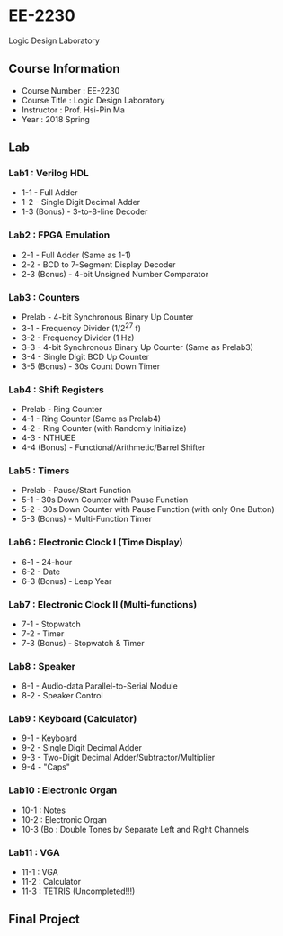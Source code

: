 # EE-2230
Logic Design Laboratory

## Course Information
* Course Number : EE-2230
* Course Title : Logic Design Laboratory
* Instructor : Prof. Hsi-Pin Ma
* Year : 2018 Spring

## Lab
### Lab1 : Verilog HDL
* 1-1 - Full Adder
* 1-2 - Single Digit Decimal Adder
* 1-3 (Bonus) - 3-to-8-line Decoder
### Lab2 : FPGA Emulation
* 2-1 - Full Adder (Same as 1-1)
* 2-2 - BCD to 7-Segment Display Decoder
* 2-3 (Bonus) - 4-bit Unsigned Number Comparator
### Lab3 : Counters
* Prelab - 4-bit Synchronous Binary Up Counter
* 3-1 - Frequency Divider (1/2<sup>27</sup> f)
* 3-2 - Frequency Divider (1 Hz)
* 3-3 - 4-bit Synchronous Binary Up Counter (Same as Prelab3)
* 3-4 - Single Digit BCD Up Counter
* 3-5 (Bonus) - 30s Count Down Timer
### Lab4 : Shift Registers
* Prelab - Ring Counter
* 4-1 - Ring Counter (Same as Prelab4)
* 4-2 - Ring Counter (with Randomly Initialize)
* 4-3 - NTHUEE
* 4-4 (Bonus) - Functional/Arithmetic/Barrel Shifter
### Lab5 : Timers
* Prelab - Pause/Start Function
* 5-1 - 30s Down Counter with Pause Function
* 5-2 - 30s Down Counter with Pause Function (with only One Button)
* 5-3 (Bonus) - Multi-Function Timer
### Lab6 : Electronic Clock I (Time Display)
* 6-1 - 24-hour
* 6-2 - Date
* 6-3 (Bonus) - Leap Year
### Lab7 : Electronic Clock II (Multi-functions)
* 7-1 - Stopwatch
* 7-2 - Timer
* 7-3 (Bonus) - Stopwatch & Timer
### Lab8 : Speaker
* 8-1 - Audio-data Parallel-to-Serial Module
* 8-2 - Speaker Control
### Lab9 : Keyboard (Calculator)
* 9-1 - Keyboard
* 9-2 - Single Digit Decimal Adder
* 9-3 - Two-Digit Decimal Adder/Subtractor/Multiplier
* 9-4 - "Caps"
### Lab10 : Electronic Organ
* 10-1 : Notes
* 10-2 : Electronic Organ
* 10-3 (Bo : Double Tones by Separate Left and Right Channels
### Lab11 : VGA
* 11-1 : VGA
* 11-2 : Calculator
* 11-3 : TETRIS (Uncompleted!!!)

## Final Project
